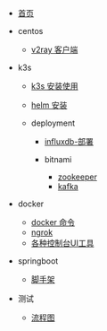 
- [首页](README.md)

- centos
  - [v2ray 客户端](centos/v2ray-客户端安装使用.md)

- k3s

  - [k3s 安装使用](k3s/k3s.md)
  - [helm 安装](k3s/helm.md)
  
  - deployment
    - [influxdb-部署](k3s/deployment/influxdb-部署.md)

    - bitnami
      - [zookeeper](k3s/deployment/bitnami/zookeeper.md)
      - [kafka](k3s/deployment/bitnami/kafka.md)

- docker

  - [docker 命令](docker/docker-order.md)
  - [ngrok](docker/ngrok-docker.md)
  - [各种控制台UI工具](docker/console-ui.md)

- springboot
  - [脚手架](springboot/项目生成脚手架.md)

- 测试

  - [流程图](test/流程图.md)
